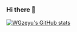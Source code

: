 ### Hi there 👋

[![WGzeyu's GitHub stats](https://github-readme-stats.vercel.app/api?username=WGzeyu&count_private=true&show_icons=true&theme=radical&locale=cn)](https://github.com/anuraghazra/github-readme-stats)
<!--
**WGzeyu/WGzeyu** is a ✨ _special_ ✨ repository because its `README.md` (this file) appears on your GitHub profile.

Here are some ideas to get you started:

- 🔭 I’m currently working on ...
- 🌱 I’m currently learning ...
- 👯 I’m looking to collaborate on ...
- 🤔 I’m looking for help with ...
- 💬 Ask me about ...
- 📫 How to reach me: ...
- 😄 Pronouns: ...
- ⚡ Fun fact: ...
-->
